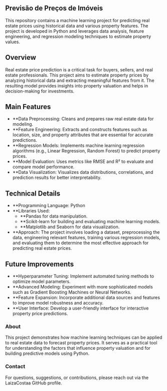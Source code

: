 ##  Previsão de Preços de Imóveis

This repository contains a machine learning project for predicting real estate prices using historical data and various property features. The project is developed in Python and leverages data analysis, feature engineering, and regression modeling techniques to estimate property values.

## Overview
Real estate price prediction is a critical task for buyers, sellers, and real estate professionals. This project aims to estimate property prices by analyzing historical data and extracting meaningful features from it. The resulting model provides insights into property valuation and helps in decision-making for investments.

## Main Features

- **Data Preprocessing: Cleans and prepares raw real estate data for modeling.
- **Feature Engineering: Extracts and constructs features such as location, size, and property attributes that are essential for accurate predictions.
- **Regression Models: Implements machine learning regression algorithms (e.g., Linear Regression, Random Forest) to predict property prices.
- **Model Evaluation: Uses metrics like RMSE and R² to evaluate and compare model performance.
- **Data Visualization: Visualizes data distributions, correlations, and prediction results for better interpretability.

## Technical Details

- **Programming Language: Python
- **Libraries Used:
    - **Pandas for data manipulation.
    - **Scikit-learn for building and evaluating machine learning models.
    - **Matplotlib and Seaborn for data visualization.
- **Approach: The project involves loading a dataset, preprocessing the data, engineering relevant features, training various regression models, and evaluating them to determine the most effective approach for predicting real estate prices.

## Future Improvements
- **Hyperparameter Tuning: Implement automated tuning methods to optimize model parameters.
- **Advanced Modeling: Experiment with more sophisticated models such as Gradient Boosting Machines or Neural Networks.
- **Feature Expansion: Incorporate additional data sources and features to improve model robustness and accuracy.
- **User Interface: Develop a user-friendly interface for interactive property price predictions.

### About
This project demonstrates how machine learning techniques can be applied to real estate data to forecast property prices. It serves as a practical tool for understanding the factors that influence property valuation and for building predictive models using Python.

### Contact

For questions, suggestions, or contributions, please reach out via the LaizaCostaa GitHub profile.
